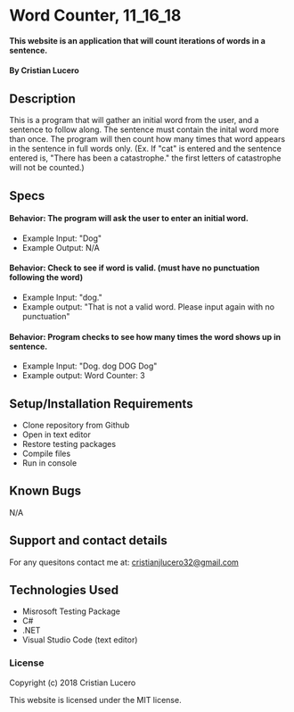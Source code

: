# Word Counter, 11_16_18

#### This website is an application that will count iterations of words in a sentence.

#### By Cristian Lucero

## Description
This is a program that will gather an initial word from the user, and a sentence to follow along. The sentence must contain the inital word more than once. The program will then count how many times that word appears in the sentence in full words only. (Ex. If "cat" is entered and the sentence entered is, "There has been a catastrophe." the first letters of catastrophe will not be counted.) 

## Specs
#### Behavior: The program will ask the user to enter an initial word.
* Example Input: "Dog"
* Example Output: N/A
#### Behavior: Check to see if word is valid. (must have no punctuation following the word)
* Example Input: "dog."
* Example output: "That is not a valid word. Please input again with no punctuation" 
#### Behavior: Program checks to see how many times the word shows up in sentence.
* Example Input: "Dog. dog DOG Dog"
* Example output: Word Counter: 3


## Setup/Installation Requirements
* Clone repository from Github
* Open in text editor
* Restore testing packages
* Compile files
* Run in console



## Known Bugs
N/A


## Support and contact details

For any quesitons contact me at: cristianjlucero32@gmail.com

## Technologies Used

* Misrosoft Testing Package
* C#
* .NET
* Visual Studio Code (text editor)




### License

Copyright (c) 2018 Cristian Lucero

This website is licensed under the MIT license.